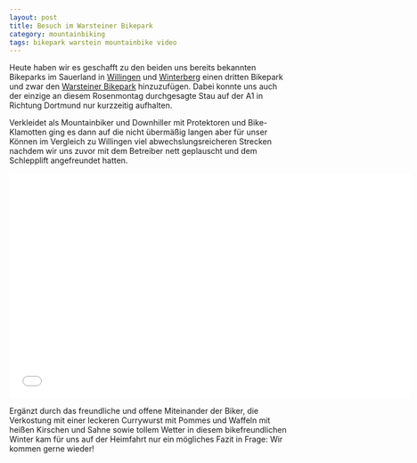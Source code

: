 ```yaml
---
layout: post
title: Besuch im Warsteiner Bikepark
category: mountainbiking
tags: bikepark warstein mountainbike video
---
```


Heute haben wir es geschafft zu den beiden uns bereits bekannten Bikeparks im Sauerland in [Willingen](http://www.biken-willingen.de/) und [Winterberg](http://www.bikepark-winterberg.de/) einen dritten Bikepark und zwar den [Warsteiner Bikepark](http://www.warsteiner-bikepark.de/) hinzuzufügen. Dabei konnte uns auch der einzige an diesem Rosenmontag durchgesagte Stau auf der A1 in Richtung Dortmund nur kurzzeitig aufhalten.

Verkleidet als Mountainbiker und Downhiller mit Protektoren und Bike-Klamotten ging es dann auf die nicht übermäßig langen aber für unser Können im Vergleich zu Willingen viel abwechslungsreicheren Strecken nachdem wir uns zuvor mit dem Betreiber nett geplauscht und dem Schlepplift angefreundet hatten.

<div class="elastic-iframe"><iframe src="//player.vimeo.com/video/88095094?portrait=0&amp;color=f2b33d" width="720" height="405" frameborder="0" webkitallowfullscreen mozallowfullscreen allowfullscreen></iframe></div>

Ergänzt durch das freundliche und offene Miteinander der Biker, die Verkostung mit einer leckeren Currywurst mit Pommes und Waffeln mit heißen Kirschen und Sahne sowie tollem Wetter in diesem bikefreundlichen Winter kam für uns auf der Heimfahrt nur ein mögliches Fazit in Frage: Wir kommen gerne wieder!
